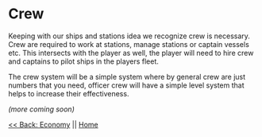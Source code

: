 # Crew
Keeping with our ships and stations idea we recognize crew is necessary. Crew are required to work at stations, manage stations or captain vessels etc. This intersects with the player as well, the player will need to hire crew and captains to pilot ships in the players fleet.

The crew system will be a simple system where by general crew are just numbers that you need, officer crew will have a simple level system that helps to increase their effectiveness.

_(more coming soon)_

[<< Back: Economy](../Economy/README.md) || [Home](../README.md)
